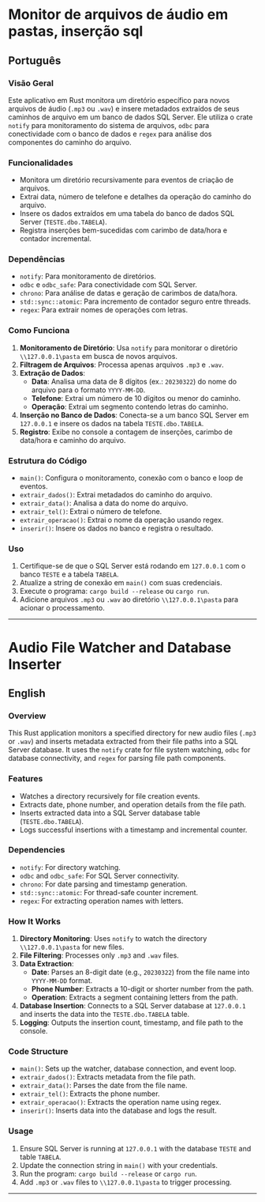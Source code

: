 # Monitor de arquivos de áudio em pastas, inserção sql

## Português

### Visão Geral
Este aplicativo em Rust monitora um diretório específico para novos arquivos de áudio (`.mp3` ou `.wav`) e insere metadados extraídos de seus caminhos de arquivo em um banco de dados SQL Server. Ele utiliza o crate `notify` para monitoramento do sistema de arquivos, `odbc` para conectividade com o banco de dados e `regex` para análise dos componentes do caminho do arquivo.

### Funcionalidades
- Monitora um diretório recursivamente para eventos de criação de arquivos.
- Extrai data, número de telefone e detalhes da operação do caminho do arquivo.
- Insere os dados extraídos em uma tabela do banco de dados SQL Server (`TESTE.dbo.TABELA`).
- Registra inserções bem-sucedidas com carimbo de data/hora e contador incremental.

### Dependências
- `notify`: Para monitoramento de diretórios.
- `odbc` e `odbc_safe`: Para conectividade com SQL Server.
- `chrono`: Para análise de datas e geração de carimbos de data/hora.
- `std::sync::atomic`: Para incremento de contador seguro entre threads.
- `regex`: Para extrair nomes de operações com letras.

### Como Funciona
1. **Monitoramento de Diretório**: Usa `notify` para monitorar o diretório `\\127.0.0.1\pasta` em busca de novos arquivos.
2. **Filtragem de Arquivos**: Processa apenas arquivos `.mp3` e `.wav`.
3. **Extração de Dados**:
   - **Data**: Analisa uma data de 8 dígitos (ex.: `20230322`) do nome do arquivo para o formato `YYYY-MM-DD`.
   - **Telefone**: Extrai um número de 10 dígitos ou menor do caminho.
   - **Operação**: Extrai um segmento contendo letras do caminho.
4. **Inserção no Banco de Dados**: Conecta-se a um banco SQL Server em `127.0.0.1` e insere os dados na tabela `TESTE.dbo.TABELA`.
5. **Registro**: Exibe no console a contagem de inserções, carimbo de data/hora e caminho do arquivo.

### Estrutura do Código
- `main()`: Configura o monitoramento, conexão com o banco e loop de eventos.
- `extrair_dados()`: Extrai metadados do caminho do arquivo.
- `extrair_data()`: Analisa a data do nome do arquivo.
- `extrair_tel()`: Extrai o número de telefone.
- `extrair_operacao()`: Extrai o nome da operação usando regex.
- `inserir()`: Insere os dados no banco e registra o resultado.

### Uso
1. Certifique-se de que o SQL Server está rodando em `127.0.0.1` com o banco `TESTE` e a tabela `TABELA`.
2. Atualize a string de conexão em `main()` com suas credenciais.
3. Execute o programa: `cargo build --release` ou `cargo run`.
4. Adicione arquivos `.mp3` ou `.wav` ao diretório `\\127.0.0.1\pasta` para acionar o processamento.

---

# Audio File Watcher and Database Inserter

## English

### Overview
This Rust application monitors a specified directory for new audio files (`.mp3` or `.wav`) and inserts metadata extracted from their file paths into a SQL Server database. It uses the `notify` crate for file system watching, `odbc` for database connectivity, and `regex` for parsing file path components.

### Features
- Watches a directory recursively for file creation events.
- Extracts date, phone number, and operation details from the file path.
- Inserts extracted data into a SQL Server database table (`TESTE.dbo.TABELA`).
- Logs successful insertions with a timestamp and incremental counter.

### Dependencies
- `notify`: For directory watching.
- `odbc` and `odbc_safe`: For SQL Server connectivity.
- `chrono`: For date parsing and timestamp generation.
- `std::sync::atomic`: For thread-safe counter increment.
- `regex`: For extracting operation names with letters.

### How It Works
1. **Directory Monitoring**: Uses `notify` to watch the directory `\\127.0.0.1\pasta` for new files.
2. **File Filtering**: Processes only `.mp3` and `.wav` files.
3. **Data Extraction**: 
   - **Date**: Parses an 8-digit date (e.g., `20230322`) from the file name into `YYYY-MM-DD` format.
   - **Phone Number**: Extracts a 10-digit or shorter number from the path.
   - **Operation**: Extracts a segment containing letters from the path.
4. **Database Insertion**: Connects to a SQL Server database at `127.0.0.1` and inserts the data into the `TESTE.dbo.TABELA` table.
5. **Logging**: Outputs the insertion count, timestamp, and file path to the console.

### Code Structure
- `main()`: Sets up the watcher, database connection, and event loop.
- `extrair_dados()`: Extracts metadata from the file path.
- `extrair_data()`: Parses the date from the file name.
- `extrair_tel()`: Extracts the phone number.
- `extrair_operacao()`: Extracts the operation name using regex.
- `inserir()`: Inserts data into the database and logs the result.

### Usage
1. Ensure SQL Server is running at `127.0.0.1` with the database `TESTE` and table `TABELA`.
2. Update the connection string in `main()` with your credentials.
3. Run the program: `cargo build --release` or `cargo run`.
4. Add `.mp3` or `.wav` files to `\\127.0.0.1\pasta` to trigger processing.

---